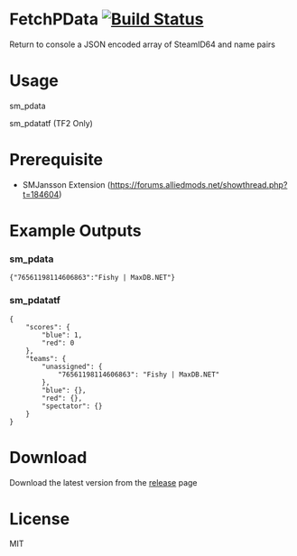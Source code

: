 # FetchPData [![Build Status](https://travis-ci.org/RumbleFrog/FetchPData.svg?branch=master)](https://travis-ci.org/RumbleFrog/FetchPData)
Return to console a JSON encoded array of SteamID64 and name pairs

# Usage
sm_pdata

sm_pdatatf (TF2 Only)

# Prerequisite

- SMJansson Extension (https://forums.alliedmods.net/showthread.php?t=184604)

# Example Outputs

### sm_pdata

```
{"76561198114606863":"Fishy | MaxDB.NET"}
```

### sm_pdatatf

```
{
    "scores": {
        "blue": 1,
        "red": 0
    },
    "teams": {
        "unassigned": {
            "76561198114606863": "Fishy | MaxDB.NET"
        },
        "blue": {},
        "red": {},
        "spectator": {}
    }
}
```


# Download 

Download the latest version from the [release](https://github.com/RumbleFrog/FetchPData/releases) page

# License
MIT
